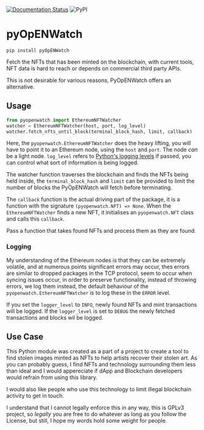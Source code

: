 [![Documentation Status](https://readthedocs.org/projects/pyopenwatch/badge/?version=latest)](https://pyopenwatch.readthedocs.io/en/latest/?badge=latest)
![PyPI](https://img.shields.io/pypi/v/pyopenwatch)

# pyOpENWatch

```
pip install pyOpENWatch
```

Fetch the NFTs that has been minted on the blockchain, with current tools,
NFT data is hard to reach or depends on commercial third party
APIs.

This is not desirable for various reasons, PyOpENWatch offers an alternative.

## Usage

```python
from pyopenwatch import EthereumNFTWatcher
watcher = EthereumNFTWatcher(host, port, log_level)
watcher.fetch_nfts_until_block(terminal_block_hash, limit, callback)
```

Here, the `pyopenwatch.EthereumNFTWatcher` does the heavy lifting, you will have to point it
to an Ethereum node, using the `host` and `port`. The node _can_ be a light node.
`log_level` refers to [Python's logging levels](https://docs.python.org/3/library/logging.html#levels)
if passed, you can control what sort of information is being logged.

The watcher function traverses the blockchain and finds the NFTs being held inside,
the `terminal_block_hash` and `limit` can be provided to limit the number of blocks
the PyOpENWatch will fetch before terminating.

The `callback` function is the actual driving part of the package, it is a function
with the signature `(pyopenwatch.NFT) => None`. When the `EthereumNFTWatcher` finds a new NFT,
it initialises an `pyopenwatch.NFT` class and calls this `callback`.

Pass a function that takes found NFTs and process them as they are found.

### Logging

My understanding of the Ethereum nodes is that they can be extremely volatile,
and at numerous points significant errors may occur, thes errors are similar to
dropped packages in the TCP protocol, seem to occur when syncing issues occur,
in order to preserve functionality, instead of throwing errors, we log them instead,
the default behaviour of the `pyopenwatch.EthereumNFTWatcher` is to log these in the
`ERROR` level.

If you set the `logger_level` to `INFO`, newly found NFTs and mint transactions will
be logged. If the `logger_level` is set to `DEBUG` the newly fetched transactions and
blocks wil be logged.

## Use Case

This Python module was created as a part of a project to create a tool to find stolen
images minted as NFTs to help artists recover their stolen art. As you can probably
guess, I find NFTs and technology surrounding them less than ideal and I would
appereciate if dApp and Blockchain developers would refrain from using this library.

I would also like people who use this technology to limit illegal blockchain activity
to get in touch.

I understand that I cannot legally enforce this in any way, this is GPLv3 project,
so _legally_ you are free to do whatever as long as you follow the License, but
still, I hope my words hold some weight for people.
